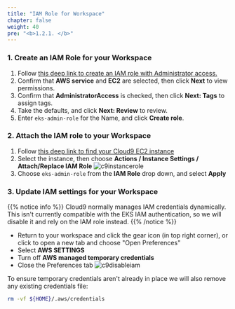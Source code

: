 ```yaml
---
title: "IAM Role for Workspace"
chapter: false
weight: 40
pre: "<b>1.2.1. </b>"
---
```


### 1. Create an IAM Role for your Workspace

1. Follow [this deep link to create an IAM role with Administrator access.](https://console.aws.amazon.com/iam/home#/roles$new?step=review&commonUseCase=EC2%2BEC2&selectedUseCase=EC2&policies=arn:aws:iam::aws:policy%2FAdministratorAccess&roleName=eks-admin-role)
2. Confirm that **AWS service** and **EC2** are selected, then click **Next** to view permissions.
3. Confirm that **AdministratorAccess** is checked, then click **Next: Tags** to assign tags.
4. Take the defaults, and click **Next: Review** to review.
5. Enter `eks-admin-role` for the Name, and click **Create role**.

### 2. Attach the IAM role to your Workspace

1. Follow [this deep link to find your Cloud9 EC2 instance](https://console.aws.amazon.com/ec2/v2/home?#Instances:tag:Name=aws-cloud9-.*;sort=desc:launchTime)
2. Select the instance, then choose **Actions / Instance Settings / Attach/Replace IAM Role**
![c9instancerole](/images/prerequisites/c9instancerole.png)
3. Choose `eks-admin-role` from the **IAM Role** drop down, and select **Apply**

### 3. Update IAM settings for your Workspace

{{% notice info %}}
Cloud9 normally manages IAM credentials dynamically. This isn't currently compatible with the EKS IAM authentication, so we will disable it and rely on the IAM role instead.
{{% /notice %}}

- Return to your workspace and click the gear icon (in top right corner), or click to open a new tab and choose "Open Preferences"
- Select **AWS SETTINGS**
- Turn off **AWS managed temporary credentials**
- Close the Preferences tab
![c9disableiam](/images/prerequisites/c9disableiam.png)

To ensure temporary credentials aren't already in place we will also remove
any existing credentials file:
```sh
rm -vf ${HOME}/.aws/credentials
```